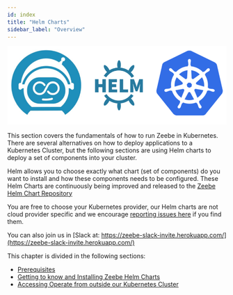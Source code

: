 ```yaml
---
id: index
title: "Helm Charts"
sidebar_label: "Overview"
---
```


![Zeebe on K8s](assets/zeebe-k8s-helm.png)

This section covers the fundamentals of how to run Zeebe in Kubernetes. There are several alternatives on how to deploy applications to a Kubernetes Cluster, but the following sections are using Helm charts to deploy a set of components into your cluster.

Helm allows you to choose exactly what chart (set of components) do you want to install and how these components needs to be configured. These Helm Charts are continuously being improved and released to the [Zeebe Helm Chart Repository](http://helm.zeebe.io)

You are free to choose your Kubernetes provider, our Helm charts are not cloud provider specific and we encourage [reporting issues here](http://github.com/zeebe-io/zeebe-full-helm/issues) if you find them.

You can also join us in [Slack at: https://zeebe-slack-invite.herokuapp.com/](https://zeebe-slack-invite.herokuapp.com/)

This chapter is divided in the following sections:

- [Prerequisites](prerequisites.md)
- [Getting to know and Installing Zeebe Helm Charts](installing-helm.md)
- [Accessing Operate from outside our Kubernetes Cluster](accessing-operate.md)
